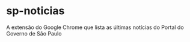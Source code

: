 # sp-noticias
A extensão do Google Chrome que lista as últimas notícias do Portal do Governo de São Paulo
